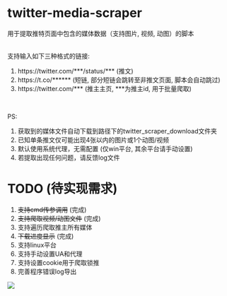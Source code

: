 # twitter-media-scraper
用于提取推特页面中包含的媒体数据（支持图片, 视频, 动图）的脚本  
<br/>

支持输入如下三种格式的链接:
1. https://<span></span>twitter.com/\*\*\*/status/\*\*\* (推文)  
2. https://<span></span>t.co/****** (短链, 部分短链会跳转至非推文页面, 脚本会自动跳过)  
3. https://<span></span>twitter.com/\*\*\* (推主主页, \*\*\*为推主id, 用于批量爬取)  
<br/>

PS:    
1. 获取到的媒体文件自动下载到路径下的twitter_scraper_download文件夹  
2. 已知单条推文仅可能出现4张以内的图片或1个动图/视频
3. 默认使用系统代理，无需配置 (仅win平台, 其余平台请手动设置)
4. 若提取出现任何问题，请反馈log文件  

# TODO (待实现需求)  
1. ~~支持cmd传参调用~~ (完成)
2. ~~支持爬取视频/动图文件~~ (完成)
3. 支持遍历爬取推主所有媒体
4. ~~下载进度显示~~ (完成)
5. 支持linux平台
6. 支持手动设置UA和代理
7. 支持设置cookie用于爬取锁推
8. 完善程序错误log导出

<a href="https://sm.ms/image/wvPBc4mgVy9aCxo" target="_blank"><img src="https://i.loli.net/2020/08/13/wvPBc4mgVy9aCxo.png" ></a>
